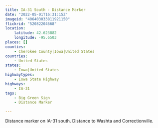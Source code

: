```yaml
---
title: IA-31 South - Distance Marker
date: "2022-05-01T16:31:15Z"
imageid: "406403033811921150"
flickrid: "52082204668"
location:
    latitude: 42.623882
    longitude: -95.6503
places: []
counties:
    - Cherokee County|Iowa|United States
countries:
    - United States
states:
    - Iowa|United States
highwaytypes:
    - Iowa State Highway
highways:
    - IA-31
tags:
    - Big Green Sign
    - Distance Marker

---
```

Distance marker on IA-31 south.  Distance to Washta and Correctionville.